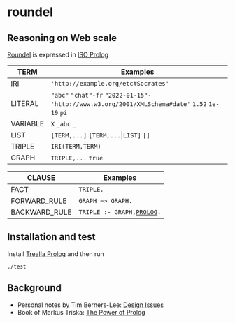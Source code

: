 # roundel

## Reasoning on Web scale

[Roundel](https://github.com/josd/roundel) is expressed in [ISO Prolog](https://en.wikipedia.org/wiki/Prolog#ISO_Prolog)

TERM            | Examples
----------------|---------
IRI             | `'http://example.org/etc#Socrates'`
LITERAL         | `"abc"` `"chat"-fr` `"2022-01-15"-'http://www.w3.org/2001/XMLSchema#date'` `1.52` `1e-19` `pi`
VARIABLE        | `X` `_abc` `_`
LIST            | `[TERM,...]` `[TERM,...`\|`LIST]` `[]`
TRIPLE          | `IRI(TERM,TERM)`
GRAPH           | `TRIPLE,...` `true`

CLAUSE          | Examples
----------------|---------
FACT            | `TRIPLE.`
FORWARD_RULE    | `GRAPH => GRAPH.`
BACKWARD_RULE   | `TRIPLE :- GRAPH,`[`PROLOG`](https://github.com/trealla-prolog/trealla)`.`


## Installation and test

Install [Trealla Prolog](https://github.com/trealla-prolog/trealla#building) and then run

```
./test
```

## Background

- Personal notes by Tim Berners-Lee: [Design Issues](https://www.w3.org/DesignIssues/)
- Book of Markus Triska: [The Power of Prolog](https://www.metalevel.at/prolog)
